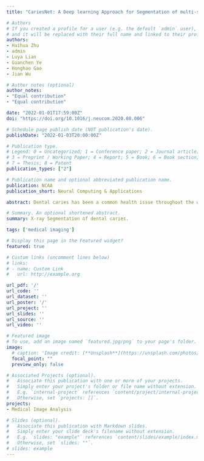 ```yaml
---
title: "CariesNet: A Deep learning Approach for Segmentation of multi-stage Caries lesion from Oral Panoramic X-Ray Image"

# Authors
# If you created a profile for a user (e.g. the default `admin` user), write the username (folder name) here 
# and it will be replaced with their full name and linked to their profile.
authors:
- Haihua Zhu
- admin
- Luya Lian
- Guanchen Ye
- Honghao Gao
- Jian Wu

# Author notes (optional)
author_notes:
- "Equal contribution"
- "Equal contribution"

date: "2022-01-01T17:59:00Z"
doi: "https://doi.org/10.1016/j.neucom.2020.08.086"

# Schedule page publish date (NOT publication's date).
publishDate: "2022-01-03T20:00:00Z"

# Publication type.
# Legend: 0 = Uncategorized; 1 = Conference paper; 2 = Journal article;
# 3 = Preprint / Working Paper; 4 = Report; 5 = Book; 6 = Book section;
# 7 = Thesis; 8 = Patent
publication_types: ["2"]

# Publication name and optional abbreviated publication name.
publication: NCAA
publication_short: Neural Computing & Applications

abstract: Dental caries has been a common health issue throughout the world, which can even lead to dental pulp and root apical inﬂammation eventually. Timely and eﬀective treatment of dental caries is vital for patients to reduce pain. Traditional caries disease diagnosis methods like naked-eye detection and panoramic radiograph examinations rely on experienced doctors, which may cause misdiagnosis and high time-consuming. To this end, we propose a novel deep learning architecture called CariesNet to delineate diﬀerent caries degrees from panoramic radiographs. We ﬁrstly collect a high-quality panoramic radiograph dataset with 3127 well-delineated caries lesions, including shallow caries, moderate caries, and deep caries. Then we construct CariesNet as a U-shape network with the additional full-scale axial attention module to segment these three caries types from the oral panoramic images. Moreover, we test the segmentation performance between CariesNet and other baseline methods. Experiments show that our method can achieve a mean 93.64% dice coeﬃcient and 93.61% accuracy in the segmentation of three diﬀerent levels of caries.

# Summary. An optional shortened abstract.
summary: X-ray Segmentation of dental caries.

tags: ['medical imaging']

# Display this page in the Featured widget?
featured: true

# Custom links (uncomment lines below)
# links:
# - name: Custom Link
#   url: http://example.org

url_pdf: '/'
url_code: ''
url_dataset: ''
url_poster: '/'
url_project: ''
url_slides: ''
url_source: ''
url_video: ''

# Featured image
# To use, add an image named `featured.jpg/png` to your page's folder. 
image:
  # caption: 'Image credit: [**Unsplash**](https://unsplash.com/photos/pLCdAaMFLTE)'
  focal_point: ""
  preview_only: false

# Associated Projects (optional).
#   Associate this publication with one or more of your projects.
#   Simply enter your project's folder or file name without extension.
#   E.g. `internal-project` references `content/project/internal-project/index.md`.
#   Otherwise, set `projects: []`.
projects:
- Medical Image Analysis

# Slides (optional).
#   Associate this publication with Markdown slides.
#   Simply enter your slide deck's filename without extension.
#   E.g. `slides: "example"` references `content/slides/example/index.md`.
#   Otherwise, set `slides: ""`.
# slides: example
---
```


<!-- {{% callout note %}}
Click the *Cite* button above to demo the feature to enable visitors to import publication metadata into their reference management software.
{{% /callout %}}

{{% callout note %}}
Create your slides in Markdown - click the *Slides* button to check out the example.
{{% /callout %}}

Supplementary notes can be added here, including [code, math, and images](https://wowchemy.com/docs/writing-markdown-latex/). -->
